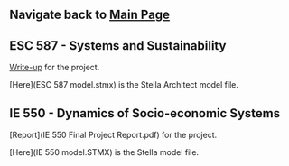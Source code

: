 
## Navigate back to [Main Page](https://sanserguz.github.io/main/) 


## ESC 587 - Systems and Sustainability

  [Write-up](ESC_587_Project.pdf) for the project.

  [Here](ESC 587 model.stmx) is the Stella Architect model file.

## IE 550 - Dynamics of Socio-economic Systems

  [Report](IE 550 Final Project Report.pdf) for the project.

  [Here](IE 550 model.STMX) is the Stella model file.
